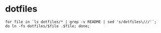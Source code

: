 dotfiles
========

    for file in `ls dotfiles/* | grep -v README | sed 's/dotfiles\///'`; do ln -fs dotfiles/$file .$file; done;
